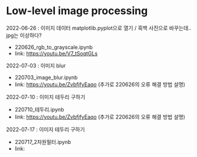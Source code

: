 # Low-level image processing

2022-06-26 : 이미지 데이터 matplotlib.pyplot으로 열기 / 흑백 사진으로 바꾸는데.. jpg는 이상하다?
- 220626_rgb_to_grayscale.ipynb
- link: https://youtu.be/V7_tSoqtGLs


2022-07-03 : 이미지 blur 
- 220703_image_blur.ipynb
- link: https://youtu.be/ZvbfjfyEaqo (추가로 220626의 오류 해결 방법 설명)


2022-07-10 : 이미지 테두리 구하기 
- 220710_테두리.ipynb
- link: https://youtu.be/ZvbfjfyEaqo (추가로 220626의 오류 해결 방법 설명)


2022-07-17 : 이미지 테두리 구하기

- 220717_2차원필터.ipynb
- link: 
